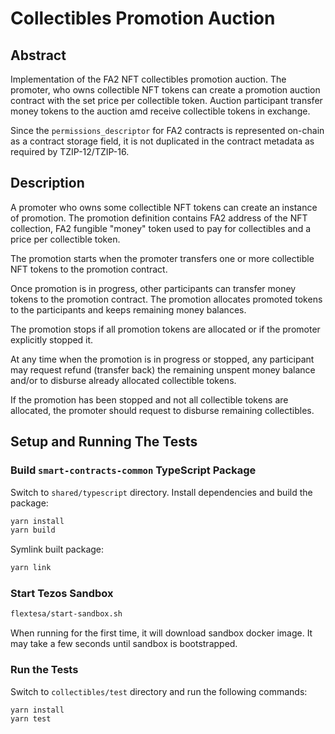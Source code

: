 # Collectibles Promotion Auction

## Abstract

Implementation of the FA2 NFT collectibles promotion auction. The promoter, who
owns collectible NFT tokens can create a promotion auction contract with the set
price per collectible token. Auction participant transfer money tokens to the auction
amd receive collectible tokens in exchange.

Since the `permissions_descriptor` for FA2 contracts is represented on-chain as
a contract storage field, it is not duplicated in the contract metadata as
required by TZIP-12/TZIP-16.

## Description

A promoter who owns some collectible NFT tokens can create an instance of promotion.
The promotion definition contains FA2 address of the NFT collection, FA2 fungible
"money" token used to pay for collectibles and a price per collectible token.

The promotion starts when the promoter transfers one or more collectible NFT tokens
to the promotion contract.

Once promotion is in progress, other participants can transfer money tokens to the
promotion contract. The promotion allocates promoted tokens to the participants and
keeps remaining money balances.

The promotion stops if all promotion tokens are allocated or if the promoter explicitly
stopped it.

At any time when the promotion is in progress or stopped, any participant may request
refund (transfer back) the remaining unspent money balance and/or to disburse
already allocated collectible tokens.

If the promotion has been stopped and not all collectible tokens are allocated, the
promoter should request to disburse remaining collectibles.

## Setup and Running The Tests

### Build `smart-contracts-common` TypeScript Package

Switch to `shared/typescript` directory.
Install dependencies and build the package:

```sh
yarn install
yarn build
```

Symlink built package:

```sh
yarn link
```

### Start Tezos Sandbox

```sh
flextesa/start-sandbox.sh
```

When running for the first time, it will download sandbox docker image. It may
take a few seconds until sandbox is bootstrapped.

### Run the Tests

Switch to `collectibles/test` directory and run the following commands:

```sh
yarn install
yarn test
```
